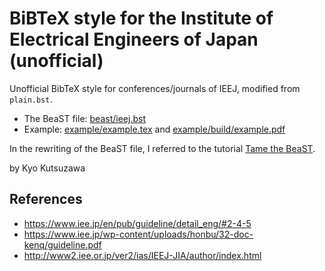 # BiBTeX style for the Institute of Electrical Engineers of Japan (unofficial)

Unofficial BibTeX style for conferences/journals of IEEJ, modified from `plain.bst`.

- The BeaST file: [beast/ieej.bst](beast/ieej.bst)
- Example: [example/example.tex](example/example.tex) and [example/build/example.pdf](example/build/example.pdf)

In the rewriting of the BeaST file, I referred to the tutorial [Tame the BeaST](http://tug.ctan.org/info/bibtex/tamethebeast/ttb_en.pdf).

by Kyo Kutsuzawa


## References
- https://www.iee.jp/en/pub/guideline/detail_eng/#2-4-5
- https://www.iee.jp/wp-content/uploads/honbu/32-doc-kenq/guideline.pdf
- http://www2.iee.or.jp/ver2/ias/IEEJ-JIA/author/index.html
